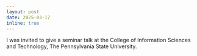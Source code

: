 ```yaml
---
layout: post
date: 2025-03-17
inline: true
---
```


I was invited to give a seminar talk at the College of Information Sciences and Technology, The Pennsylvania State University.
